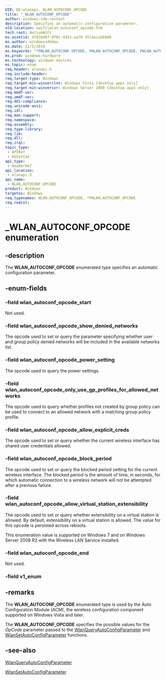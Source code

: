 ```yaml
---
UID: NE:wlanapi._WLAN_AUTOCONF_OPCODE
title: "_WLAN_AUTOCONF_OPCODE"
author: windows-sdk-content
description: Specifies an automatic configuration parameter.
old-location: nwifi\wlan_autoconf_opcode.htm
tech.root: NativeWiFi
ms.assetid: d7816d6f-0f8c-4d53-aa70-357aaca360d0
ms.author: windowssdkdev
ms.date: 12/5/2018
ms.keywords: "*PWLAN_AUTOCONF_OPCODE, PWLAN_AUTOCONF_OPCODE, PWLAN_AUTOCONF_OPCODE enumeration pointer [NativeWIFI], WLAN_AUTOCONF_OPCODE, WLAN_AUTOCONF_OPCODE enumeration [NativeWIFI], _WLAN_AUTOCONF_OPCODE, nwifi.wlan_autoconf_opcode, wlan_autoconf_opcode_allow_explicit_creds, wlan_autoconf_opcode_allow_virtual_station_extensibility, wlan_autoconf_opcode_block_period, wlan_autoconf_opcode_end, wlan_autoconf_opcode_only_use_gp_profiles_for_allowed_networks, wlan_autoconf_opcode_power_setting, wlan_autoconf_opcode_show_denied_networks, wlan_autoconf_opcode_start, wlanapi/PWLAN_AUTOCONF_OPCODE, wlanapi/WLAN_AUTOCONF_OPCODE, wlanapi/wlan_autoconf_opcode_allow_explicit_creds, wlanapi/wlan_autoconf_opcode_allow_virtual_station_extensibility, wlanapi/wlan_autoconf_opcode_block_period, wlanapi/wlan_autoconf_opcode_end, wlanapi/wlan_autoconf_opcode_only_use_gp_profiles_for_allowed_networks, wlanapi/wlan_autoconf_opcode_power_setting, wlanapi/wlan_autoconf_opcode_show_denied_networks, wlanapi/wlan_autoconf_opcode_start"
ms.prod: windows-hardware
ms.technology: windows-devices
ms.topic: enum
req.header: wlanapi.h
req.include-header: 
req.target-type: Windows
req.target-min-winverclnt: Windows Vista [desktop apps only]
req.target-min-winversvr: Windows Server 2008 [desktop apps only]
req.kmdf-ver: 
req.umdf-ver: 
req.ddi-compliance: 
req.unicode-ansi: 
req.idl: 
req.max-support: 
req.namespace: 
req.assembly: 
req.type-library: 
req.lib: 
req.dll: 
req.irql: 
topic_type:
 - APIRef
 - kbSyntax
api_type:
 - HeaderDef
api_location:
 - wlanapi.h
api_name:
 - WLAN_AUTOCONF_OPCODE
product: Windows
targetos: Windows
req.typenames: WLAN_AUTOCONF_OPCODE, *PWLAN_AUTOCONF_OPCODE
req.redist: 
---
```


# _WLAN_AUTOCONF_OPCODE enumeration


## -description


The <b>WLAN_AUTOCONF_OPCODE</b> enumerated type specifies an  automatic configuration parameter.


## -enum-fields




### -field wlan_autoconf_opcode_start

Not used.


### -field wlan_autoconf_opcode_show_denied_networks

The opcode used to set or query the parameter specifying  whether user and group policy denied networks will be included in the available networks list.


### -field wlan_autoconf_opcode_power_setting

The opcode used  to query the power settings.


### -field wlan_autoconf_opcode_only_use_gp_profiles_for_allowed_networks

The opcode used to query whether profiles not created by group policy can be used to connect to an allowed network with a matching group policy profile.


### -field wlan_autoconf_opcode_allow_explicit_creds

The opcode used to set or query whether the current wireless interface has shared user credentials allowed.


### -field wlan_autoconf_opcode_block_period

The opcode used to set or query the blocked period setting for the current wireless interface. The blocked period is the amount of time, in seconds, for which automatic connection to a wireless network will not be attempted after a previous failure.


### -field wlan_autoconf_opcode_allow_virtual_station_extensibility

The opcode used to set or query whether extensibility on a virtual station is allowed. By default, extensibility on a virtual station is allowed. The value for this opcode is persisted across reboots.

This enumeration value is supported on Windows 7 and on Windows Server 2008 R2 with the Wireless LAN Service installed.


### -field wlan_autoconf_opcode_end

Not used.


### -field v1_enum




## -remarks



The <b>WLAN_AUTOCONF_OPCODE</b> enumerated type is used by the Auto Configuration Module (ACM), the wireless configuration component supported on Windows Vista and  later.  

The <b>WLAN_AUTOCONF_OPCODE</b> specifies the possible values for the <i>OpCode</i> parameter passed to the <a href="https://msdn.microsoft.com/30fcfcf1-0784-4f20-b8c7-311227d0cfca">WlanQueryAutoConfigParameter</a> and <a href="https://msdn.microsoft.com/4f2514be-f05e-4be6-8c74-ef7a9ffe1c53">WlanSetAutoConfigParameter</a> functions. 




## -see-also




<a href="https://msdn.microsoft.com/30fcfcf1-0784-4f20-b8c7-311227d0cfca">WlanQueryAutoConfigParameter</a>



<a href="https://msdn.microsoft.com/4f2514be-f05e-4be6-8c74-ef7a9ffe1c53">WlanSetAutoConfigParameter</a>
 

 

